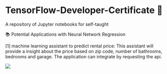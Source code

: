 # TensorFlow-Developer-Certificate 🚀
A repository of Jupyter notebooks for self-taught

📚 Potential Applications with Neural Network Regression

[1] machine learning assistant to predict rental price:
This assistant will provide a insight about the price based on zip code, number of bathrooms, bedrooms and garage.
The application can integrate by requesting the api.
<div class="ishadow">
  <img data-blur="20" data-hover="true" src="https://user-images.githubusercontent.com/54214498/125175660-fc13b180-e1a3-11eb-8744-f55800dbe241.png">
</div>

